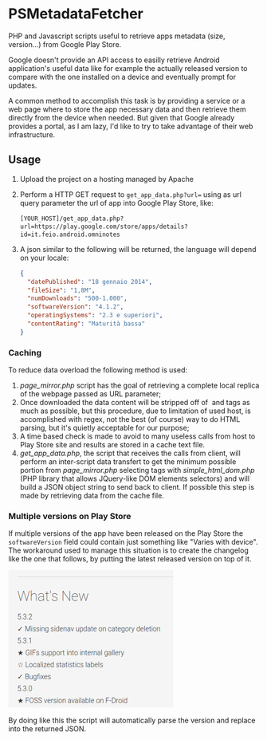 PSMetadataFetcher
========================

PHP and Javascript scripts useful to retrieve apps metadata (size, version...) from Google Play Store.

Google doesn't provide an API access to easilly retrieve Android application's useful data like for example the actually released version to compare with the one installed on a device and eventually prompt for updates.

A common method to accomplish this task is by providing a service or a web page where to store the app necessary  data and then retrieve them directly from the device when needed.
But given that Google already provides a portal, as I am lazy, I'd like to try to take advantage of their web infrastructure.

## Usage

1. Upload the project on a hosting managed by Apache

2. Perform a HTTP GET request to ``` get_app_data.php?url= ``` using as url query parameter the url of app into Google Play Store, like:

   ```http
   [YOUR_HOST]/get_app_data.php?url=https://play.google.com/store/apps/details?id=it.feio.android.omninotes
   ```

3. A json similar to the following will be returned, the language will depend on your locale:

   ```json
   {
     "datePublished": "18 gennaio 2014", 
     "fileSize": "1,8M", 
     "numDownloads": "500-1.000", 
     "softwareVersion": "4.1.2", 
     "operatingSystems": "2.3 e superiori", 
     "contentRating": "Maturità bassa"
   }
   ```

### Caching

To reduce data overload the following method is used:

1. *page_mirror.php* script has the goal of retrieving a complete local replica of the webpage passed as URL parameter;
2. Once downloaded the data content will be stripped off of <img> and <src> tags as much as possible, but this procedure, due to limitation of used host, is accomplished with regex, not the best (of course) way to do HTML parsing, but it's quietly acceptable for our purpose;
3. A time based check is made to avoid to many useless calls from host to Play Store site and results are stored in a cache text file. 
4. *get_app_data.php*, the script that receives the calls from client, will perform an inter-script data transfert to get the minimum possible portion from *page_mirror.php* selecting tags with *simple_html_dom.php* (PHP library that allows JQuery-like DOM elements selectors) and will build a JSON object string to send back to client.
   If possible this step is made by retrieving data from the cache file.

### Multiple versions on Play Store

If multiple versions of the app have been released on the Play Store the ``` softwareVersion ``` field could contain just something like "Varies with device".
The workaround used to manage this situation is to create the changelog like the one that follows, by putting the latest released version on top of it.

 ![whats-new-parsing](whats-new-parsing.png)

By doing like this the script will automatically parse the version and replace into the returned JSON.